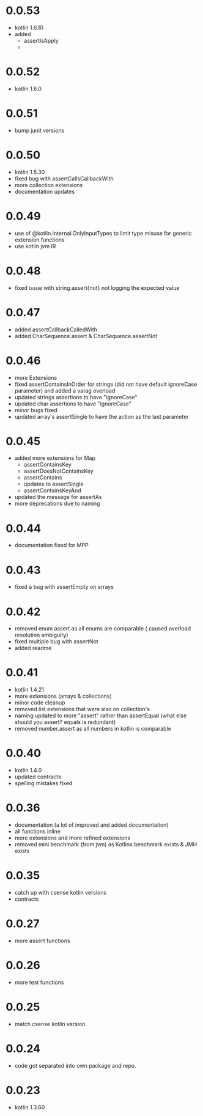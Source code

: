# 0.0.53
- kotlin 1.6.10
- added 
  - assertIsApply
  - 
# 0.0.52
- kotlin 1.6.0

# 0.0.51
- bump junit versions

# 0.0.50
- kotlin 1.5.30
- fixed bug with assertCallsCallbackWith
- more collection extensions
- documentation updates

# 0.0.49

- use of @kotlin.internal.OnlyInputTypes to limit type misuse for generic extension functions
- use kotlin jvm IR

# 0.0.48

- fixed issue with string.assert{not} not logging the expected value

# 0.0.47

- added assertCallbackCalledWith
- added CharSequence.assert & CharSequence.assertNot

# 0.0.46

- more Extensions
- fixed assertContainsInOrder for strings (did not have default ignoreCase parameter) and added a varag overload
- updated strings assertions to have "ignoreCase"
- updated char assertions to have "ignoreCase"
- minor bugs fixed
- updated array's assertSingle to have the action as the last parameter

# 0.0.45

- added more extensions for Map
    - assertContainsKey
    - assertDoesNotContainsKey
    - assertContains
    - updates to assertSingle
    - assertContainsKeyAnd
- updated the message for assertAs
- more deprecations due to naming

# 0.0.44

- documentation fixed for MPP

# 0.0.43

- fixed a bug with assertEmpty on arrays

# 0.0.42

- removed enum assert as all enums are comparable ( caused overload resolution ambiguity)
- fixed multiple bug with assertNot
- added readme

# 0.0.41

- kotlin 1.4.21
- more extensions (arrays & collections)
- minor code cleanup
- removed list extensions that were also on collection's
- naming updated to more "assert" rather than assertEqual (what else should you assert? equals is redundant)
- removed number.assert as all numbers in kotlin is comparable

# 0.0.40

- kotlin 1.4.0
- updated contracts
- spelling mistakes fixed

# 0.0.36

- documentation (a lot of improved and added documentation)
- all functions inline
- more extensions and more refined extensions
- removed mini benchmark (from jvm) as Kotlinx.benchmark exists & JMH exists

# 0.0.35

- catch up with csense kotlin versions
- contracts

# 0.0.27

- more assert functions

# 0.0.26

- more test functions

# 0.0.25

- match csense kotlin version.

# 0.0.24

- code got separated into own package and repo.

# 0.0.23

- kotlin 1.3.60